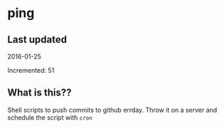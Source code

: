 # ping

## Last updated
2016-01-25

Incremented: 51

## What is this?? 
Shell scripts to push commits to github errday. Throw it on a server and schedule the script with `cron`
